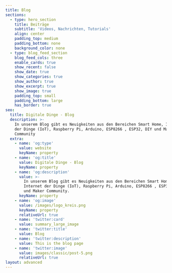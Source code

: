 ```yaml
---
title: Blog
sections:
  - type: hero_section
    title: Beiträge
    subtitle: 'Videos, Nachrichten, Tutorials'
    align: center
    padding_top: medium
    padding_bottom: none
    background_color: none
  - type: blog_feed_section
    blog_feed_cols: three
    enable_cards: true
    show_recent: false
    show_date: true
    show_categories: true
    show_author: true
    show_excerpt: true
    show_image: true
    padding_top: small
    padding_bottom: large
    has_border: true
seo:
  title: Digitale Dinge - Blog
  description: >-
    In unserem Blog gibt es Neuigkeiten aus den Bereichen Smart Home, Internet
    der Dinge (IoT), Raspberry Pi, Arduino, ESP8266 , ESP32, DIY und Maker
    Community
  extra:
    - name: 'og:type'
      value: website
      keyName: property
    - name: 'og:title'
      value: Digitale Dinge - Blog
      keyName: property
    - name: 'og:description'
      value: >-
        In unserem Blog gibt es Neuigkeiten aus den Bereichen Smart Home,
        Internet der Dinge (IoT), Raspberry Pi, Arduino, ESP8266 , ESP32, DIY
        und Maker Community.
      keyName: property
    - name: 'og:image'
      value: /images/logo_kreis.png
      keyName: property
      relativeUrl: true
    - name: 'twitter:card'
      value: summary_large_image
    - name: 'twitter:title'
      value: Blog
    - name: 'twitter:description'
      value: This is the blog page
    - name: 'twitter:image'
      value: images/classic/post-5.png
      relativeUrl: true
layout: advanced
---
```

